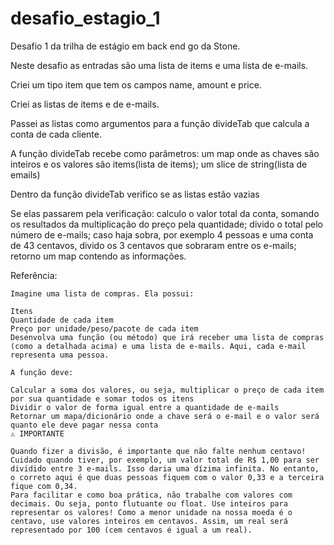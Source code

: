 # desafio_estagio_1
Desafio 1 da trilha de estágio em back end go da Stone.

Neste desafio as entradas são uma lista de items e uma lista de e-mails.

Criei um tipo item que tem os campos name, amount e price.

Criei as listas de items e de e-mails.

Passei as listas como argumentos para a função divideTab que calcula a conta de cada cliente.

A função divideTab recebe como parâmetros:
  um map onde as chaves são inteiros e os valores são items(lista de items);
  um slice de string(lista de emails)

Dentro da função divideTab verifico se as listas estão vazias

Se elas passarem pela verificação:
  calculo o valor total da conta, somando os resultados da multiplicação do preço pela quantidade;
  divido o total pelo número de e-mails;
  caso haja sobra, por exemplo 4 pessoas e uma conta de 43 centavos, divido os 3 centavos que sobraram entre os e-mails;
  retorno um map contendo as informações.


Referência:
```
Imagine uma lista de compras. Ela possui:

Itens
Quantidade de cada item
Preço por unidade/peso/pacote de cada item
Desenvolva uma função (ou método) que irá receber uma lista de compras (como a detalhada acima) e uma lista de e-mails. Aqui, cada e-mail representa uma pessoa.

A função deve:

Calcular a soma dos valores, ou seja, multiplicar o preço de cada item por sua quantidade e somar todos os itens
Dividir o valor de forma igual entre a quantidade de e-mails
Retornar um mapa/dicionário onde a chave será o e-mail e o valor será quanto ele deve pagar nessa conta
⚠️ IMPORTANTE

Quando fizer a divisão, é importante que não falte nenhum centavo! Cuidado quando tiver, por exemplo, um valor total de R$ 1,00 para ser dividido entre 3 e-mails. Isso daria uma dízima infinita. No entanto, o correto aqui é que duas pessoas fiquem com o valor 0,33 e a terceira fique com 0,34.
Para facilitar e como boa prática, não trabalhe com valores com decimais. Ou seja, ponto flutuante ou float. Use inteiros para representar os valores! Como a menor unidade na nossa moeda é o centavo, use valores inteiros em centavos. Assim, um real será representado por 100 (cem centavos é igual a um real).
```
